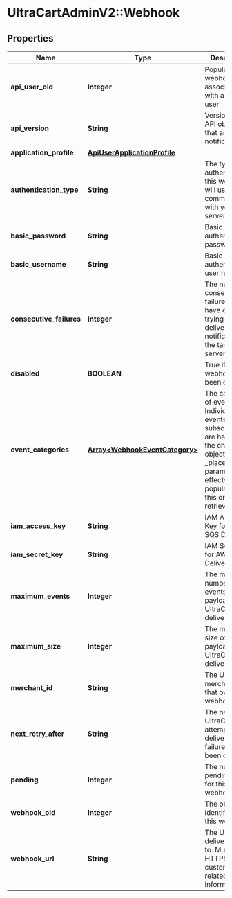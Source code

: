 # UltraCartAdminV2::Webhook

## Properties
Name | Type | Description | Notes
------------ | ------------- | ------------- | -------------
**api_user_oid** | **Integer** | Populated if webhook associated with an API user | [optional] 
**api_version** | **String** | Version of the API objects that are sent in notifications | [optional] 
**application_profile** | [**ApiUserApplicationProfile**](ApiUserApplicationProfile.md) |  | [optional] 
**authentication_type** | **String** | The type of authentication this webhook will use when communicating with your server | [optional] 
**basic_password** | **String** | Basic authentication password | [optional] 
**basic_username** | **String** | Basic authentication user name | [optional] 
**consecutive_failures** | **Integer** | The number of consecutive failures that have occurred trying to deliver notifications to the target server | [optional] 
**disabled** | **BOOLEAN** | True if the webhook has been disabled | [optional] 
**event_categories** | [**Array&lt;WebhookEventCategory&gt;**](WebhookEventCategory.md) | The categories of events.  Individual events and subscriptions are handled in the child objects.  _placeholders parameter effects the population of this on a retrieval. | [optional] 
**iam_access_key** | **String** | IAM Access Key for AWS SQS Delivery | [optional] 
**iam_secret_key** | **String** | IAM Secret Key for AWS SQS Delivery | [optional] 
**maximum_events** | **Integer** | The maximum number of events in the payload that UltraCart will deliver | [optional] 
**maximum_size** | **Integer** | The maximum size of the payload that UltraCart will deliver | [optional] 
**merchant_id** | **String** | The UltraCart merchant ID that owns this webhook | [optional] 
**next_retry_after** | **String** | The next time UltraCart will attempt delivery if failures have been occurring | [optional] 
**pending** | **Integer** | The number of pending events for this webhook | [optional] 
**webhook_oid** | **Integer** | The object identifier for this webhook | [optional] 
**webhook_url** | **String** | The URL to deliver events to.  Must be HTTPS for customer related information. | [optional] 


